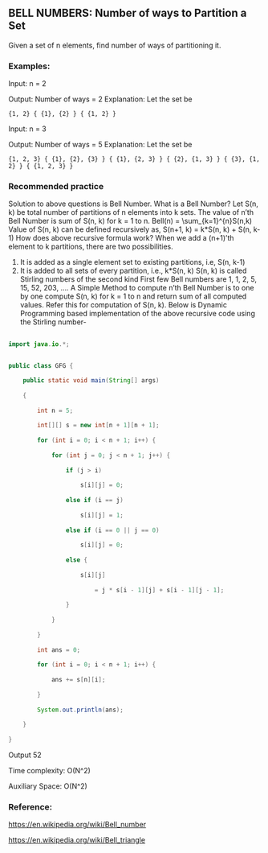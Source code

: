 ## BELL NUMBERS: Number of ways to Partition a Set
Given a set of n elements, find number of ways of partitioning it. 
### Examples:
 
Input:  n = 2

Output: Number of ways = 2
Explanation: Let the set be 
```
{1, 2} { {1}, {2} } { {1, 2} } 
```

Input: n = 3

Output: Number of ways = 5
Explanation: Let the set be 
```
{1, 2, 3} { {1}, {2}, {3} } { {1}, {2, 3} } { {2}, {1, 3} } { {3}, {1, 2} } { {1, 2, 3} } 
```
### Recommended practice
Solution to above questions is Bell Number. 
What is a Bell Number? 
Let S(n, k) be total number of partitions of n elements into k sets. The value of n’th Bell Number is sum of S(n, k) for k = 1 to n. 
Bell(n) = \sum_{k=1}^{n}S(n,k)                 
Value of S(n, k) can be defined recursively as, S(n+1, k) = k*S(n, k) + S(n, k-1)
How does above recursive formula work? 
When we add a (n+1)’th element to k partitions, there are two possibilities. 
1) It is added as a single element set to existing partitions, i.e, S(n, k-1) 
2) It is added to all sets of every partition, i.e., k*S(n, k)
S(n, k) is called Stirling numbers of the second kind
First few Bell numbers are 1, 1, 2, 5, 15, 52, 203, …. 
A Simple Method to compute n’th Bell Number is to one by one compute S(n, k) for k = 1 to n and return sum of all computed values. Refer this for computation of S(n, k).
Below is Dynamic Programming based implementation of the above recursive code using the Stirling number-




```java
 
import java.io.*;


public class GFG {

    public static void main(String[] args)
    
    {
        
        int n = 5;
        
        int[][] s = new int[n + 1][n + 1];
        
        for (int i = 0; i < n + 1; i++) {
            
            for (int j = 0; j < n + 1; j++) {
                
                if (j > i)
                
                    s[i][j] = 0;
                    
                else if (i == j)
                
                    s[i][j] = 1;
                    
                else if (i == 0 || j == 0)
                
                    s[i][j] = 0;
                    
                else {
                    
                    s[i][j]
                    
                        = j * s[i - 1][j] + s[i - 1][j - 1];
                        
                }
                
            }
            
        }
        
        int ans = 0;
        
        for (int i = 0; i < n + 1; i++) {
            
            ans += s[n][i];
            
        }
        
        System.out.println(ans);
        
    }
   
}
```
Output
 52
 
Time complexity: O(N^2) 

Auxiliary Space: O(N^2) 

### Reference:
https://en.wikipedia.org/wiki/Bell_number 

https://en.wikipedia.org/wiki/Bell_triangle
